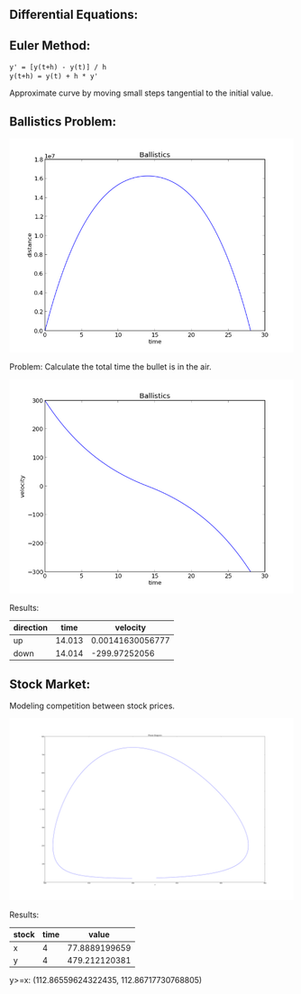 Differential Equations:
-----------------------


Euler Method:
-------------

```
y' = [y(t+h) - y(t)] / h
y(t+h) = y(t) + h * y'
```

Approximate curve by moving small steps tangential to the initial value.


Ballistics Problem:
-----------------

![dist](./distance.png) 

Problem: Calculate the total time the bullet is in the air.

![vel](./velocity.png)

Results:

| direction   |      time          |      velocity        |
|-------------|--------------------|----------------------|
| up          | 14.013             | 0.00141630056777     |
| down        | 14.014             |  -299.97252056       |



Stock Market:
-------------

Modeling competition between stock prices. 

![plot](./phase.png)

Results:

| stock       |      time          |      value           |
|-------------|--------------------|----------------------|
| x           |         4          | 77.8889199659        |
| y           |         4          | 479.212120381        |


y>=x: (112.86559624322435, 112.86717730768805)